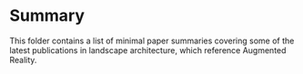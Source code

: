 # Summary



This folder contains a list of minimal paper summaries covering some of the latest publications in landscape architecture, which reference Augmented Reality.